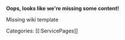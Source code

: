 **Oops, looks like we're missing some content!**

<div id="redir-link-container">Missing wiki template</div>

Categories: [[:ServicePages]]

<script type="text/javascript">
var isWikiPath = window.location.pathname.split("/")[1] == "Wiki";
var msg_container = document.getElementById("redir-link-container");
if(isWikiPath) {
var articleName = window.location.pathname.split("/").pop().split(".")[0];
if (articleName != "MissingWikiRedirect") {
var isCategory = articleName.split("_")[0] == "Category";
if (!isCategory) {
var ghLink = "http://github.com/nicebyte/wiki/new/master/Wiki/Hmm?filename="+articleName+".md";
msg_container.innerHTML = "Would you like to write it? Head over <a href=\""+ghLink+"\">to Github</a>!";
//window.location.href = ghLink;
  } else {
  msg_container.innerHTML = "The category " + articleName.split("_")[1] + " doesn't appear to have any pages!";
  }
 }
} else {
  msg_container.innerHTML = "This page doesn't seem to exist!";
  }
</script>
